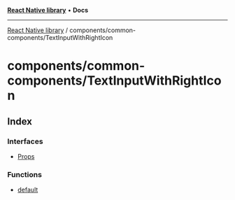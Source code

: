 [**React Native library**](../../../index.md) • **Docs**

***

[React Native library](../../../modules.md) / components/common-components/TextInputWithRightIcon

# components/common-components/TextInputWithRightIcon

## Index

### Interfaces

- [Props](interfaces/Props.md)

### Functions

- [default](functions/default.md)
